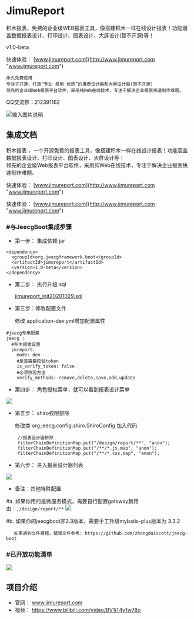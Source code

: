 # JimuReport

积木报表，免费的企业级WEB报表工具，像搭建积木一样在线设计报表！功能涵盖数据报表设计、打印设计、图表设计、大屏设计(暂不开源)等！


v1.0-beta

快速体验： [www.jimureport.com](http://www.jimureport.com "www.jimureport.com")


```
永久免费使用
专注于开源，打造“专业 易用 优质”的报表设计器和大屏设计器(暂不开源)
领先的企业级Web报表平台软件，采用纯Web在线技术，专注于解决企业报表快速制作难题。
```


  QQ交流群：212391162

![输入图片说明](https://oscimg.oschina.net/oscnet/up-093c83cd5f01bbbd6021c97c74af3df07f8.png "在这里输入图片标题")



集成文档
-----------------------------------

积木报表 ，一个开源免费的报表工具，像搭建积木一样在线设计报表！功能涵盖数据报表设计、打印设计、图表设计、大屏设计等！     
领先的企业级Web报表平台软件，采用纯Web在线技术，专注于解决企业报表快速制作难题。

快速体验： [www.jimureport.com](http://www.jimureport.com "www.jimureport.com")

快速体验： [www.jimureport.com](http://www.jimureport.com "www.jimureport.com")

###  #与JeecgBoot集成步骤

- 第一步： 集成依赖 jar
``` 
<dependency>
  <groupId>org.jeecgframework.boot</groupId>
  <artifactId>jimureport</artifactId>
  <version>1.0-beta</version>
</dependency>
``` 

- 第二步： 执行升级 sql

    [jimureport_init20201029.sql](https://github.com/zhangdaiscott/JimuReport/blob/master/db/jimureport_init20201029.sql "jimureport_init20201029.sql") 

- 第三步：修改配置文件

   修改 application-dev.yml增加配置属性

```
#jeecg专用配置
jeecg :
  #积木报表设置
  jmreport:
    mode: dev
    #是否需要校验token
    is_verify_token: false
    #必须校验方法
    verify_methods: remove,delete,save,add,update
```


- 第四步： 角色授权菜单，就可以看到报表设计菜单

![](https://oscimg.oschina.net/oscnet/up-e35b2318b8db9673fa064a0b50087bdd234.png)

- 第五步： shiro权限排除

   修改类 org.jeecg.config.shiro.ShiroConfig 加入代码
   ```
    //报表设计器排除
    filterChainDefinitionMap.put("/design/report/**", "anon");
    filterChainDefinitionMap.put("/**/*.js.map", "anon");
    filterChainDefinitionMap.put("/**/*.css.map", "anon");
   ```
   

- 第六步： 进入报表设计器列表

![](https://oscimg.oschina.net/oscnet/up-03d6c0a82f8e2fb96783eb5d9ce9a6a7bc0.png)

- 备注：其他特殊配置

 #a. 如果你用的是微服务模式，需要自行配置gateway新路由：`,/design/report/**`
![](https://oscimg.oschina.net/oscnet/up-90f845373770b607ef177deec0e4a78102a.png)

 #b. 如果你的jeecgboot非2.3版本，需要手工升级mybatis-plus版本为 3.3.2
```
   如果遇到文件报错，错误文件参考: https://github.com/zhangdaiscott/jeecg-boot
```

###  #已开放功能清单
![](https://oscimg.oschina.net/oscnet/up-d65240de562820d4f26c001104d84db51a3.png)




项目介绍
-----------------------------------

- 官网： www.jimureport.com
- 视频： https://www.bilibili.com/video/BV1iT4y1w78o
